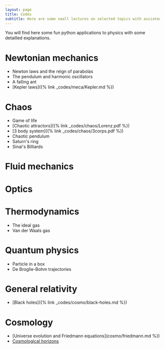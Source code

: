 ```yaml
---
layout: page
title: Codes
subtitle: Here are some small lectures on selected topics with assiated illustrative codes you can play with.
---
```


You will find here some fun python applications to physics with some detailled explanations.

# Newtonian mechanics

- Newton laws and the reign of parabolas
- The pendulum and harmonic oscillators
- A falling ant
- [Kepler laws]({% link _codes/meca/Kepler.md %})

# Chaos

- Game of life
- [Chaotic attractors]({% link _codes/chaos/Lorenz.pdf %})
- [3 body system]({% link _codes/chaos/3corps.pdf %})
- Chaotic pendulum
- Saturn's ring
- Sinai's Billiards

# Fluid mechanics

# Optics

# Thermodynamics

- The ideal gas
- Van der Waals gas

# Quantum physics

- Particle in a box
- De Broglie-Bohm trajectories

# General relativity

- [Black holes]({% link _codes/cosmo/black-holes.md %})

# Cosmology

- [Universe evolution and Friedmann equations](cosmo/friedmann.md %})
- [Cosmological horizons](cosmo/horizons.md)




